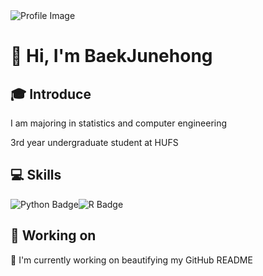 <img src="https://capsule-render.vercel.app/api?type=Soft&color=F7EFE9&height=80&section=header&text=Baek's%20GihHub&fontSize=40&fontAlign=20" alt="Profile Image">
<h1>👋 Hi, I'm BaekJunehong</h1>
<h2>🎓 Introduce</h2>
<p> I am majoring in statistics and computer engineering</p>
<p> 3rd year undergraduate student at HUFS</p>
<h2>💻 Skills</h2>
<img src="https://img.shields.io/badge/Python-3776AB?style=flat&logo=Python&logoColor=white" alt="Python Badge"><img src="https://img.shields.io/badge/R-276DC3?style=flat&logo=R&logoColor=white" alt="R Badge">
<h2>🔧 Working on</h2>
<p>🎨 I'm currently working on beautifying my GitHub README</p>
